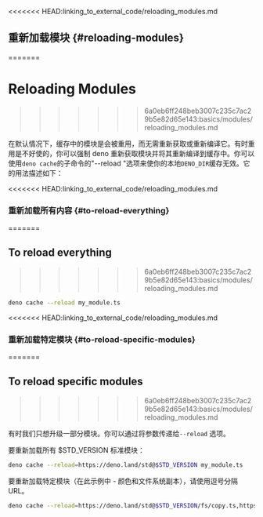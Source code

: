 <<<<<<< HEAD:linking_to_external_code/reloading_modules.md
## 重新加载模块 {#reloading-modules}
=======
# Reloading Modules
>>>>>>> 6a0eb6ff248beb3007c235c7ac29b5e82d65e143:basics/modules/reloading_modules.md

在默认情况下，缓存中的模块是会被重用，而无需重新获取或重新编译它。有时重用是不好使的，你可以强制 deno
重新获取模块并将其重新编译到缓存中。你可以使用`deno cache`的子命令的"--reload
"选项来使你的本地`DENO_DIR`缓存无效。它的用法描述如下：

<<<<<<< HEAD:linking_to_external_code/reloading_modules.md
### 重新加载所有内容 {#to-reload-everything}
=======
## To reload everything
>>>>>>> 6a0eb6ff248beb3007c235c7ac29b5e82d65e143:basics/modules/reloading_modules.md

```bash
deno cache --reload my_module.ts
```

<<<<<<< HEAD:linking_to_external_code/reloading_modules.md
### 重新加载特定模块 {#to-reload-specific-modules}
=======
## To reload specific modules
>>>>>>> 6a0eb6ff248beb3007c235c7ac29b5e82d65e143:basics/modules/reloading_modules.md

有时我们只想升级一部分模块。你可以通过将参数传递给`--reload` 选项。

要重新加载所有 \$STD_VERSION 标准模块：

```bash
deno cache --reload=https://deno.land/std@$STD_VERSION my_module.ts
```

要重新加载特定模块（在此示例中 - 颜色和文件系统副本），请使用逗号分隔 URL。

```bash
deno cache --reload=https://deno.land/std@$STD_VERSION/fs/copy.ts,https://deno.land/std@$STD_VERSION/fmt/colors.ts my_module.ts
```

<!-- Should this be part of examples? -->
